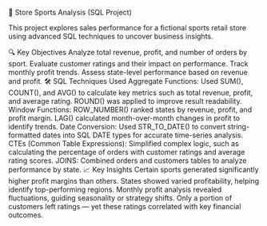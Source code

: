 🏪 Store Sports Analysis (SQL Project)

This project explores sales performance for a fictional sports retail store using advanced SQL techniques to uncover business insights.

🔍 Key Objectives
Analyze total revenue, profit, and number of orders by sport.
Evaluate customer ratings and their impact on performance.
Track monthly profit trends.
Assess state-level performance based on revenue and profit.
🛠️ SQL Techniques Used
Aggregate Functions:
Used SUM(), COUNT(), and AVG() to calculate key metrics such as total revenue, profit, and average rating.
ROUND() was applied to improve result readability.
Window Functions:
ROW_NUMBER() ranked states by revenue, profit, and profit margin.
LAG() calculated month-over-month changes in profit to identify trends.
Date Conversion:
Used STR_TO_DATE() to convert string-formatted dates into SQL DATE types for accurate time-series analysis.
CTEs (Common Table Expressions):
Simplified complex logic, such as calculating the percentage of orders with customer ratings and average rating scores.
JOINS:
Combined orders and customers tables to analyze performance by state.
📈 Key Insights
Certain sports generated significantly higher profit margins than others.
States showed varied profitability, helping identify top-performing regions.
Monthly profit analysis revealed fluctuations, guiding seasonality or strategy shifts.
Only a portion of customers left ratings — yet these ratings correlated with key financial outcomes.
